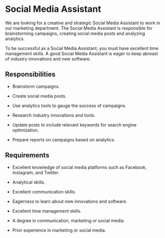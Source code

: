 # Social Media Assistant

We are looking for a creative and strategic Social Media Assistant to work in our marketing department. The Social Media Assistant is responsible for brainstorming campaigns, creating social media posts and analyzing analytics.

To be successful as a Social Media Assistant, you must have excellent time management skills. A good Social Media Assistant is eager to keep abreast of industry innovations and new software.

## Responsibilities

* Brainstorm campaigns.

* Create social media posts.

* Use analytics tools to gauge the success of campaigns.

* Research industry innovations and tools.

* Update posts to include relevant keywords for search engine optimization.

* Prepare reports on campaigns based on analytics.

## Requirements

* Excellent knowledge of social media platforms such as Facebook, Instagram, and Twitter.

* Analytical skills.

* Excellent communication skills.

* Eagerness to learn about new innovations and software.

* Excellent time management skills.

* A degree in communication, marketing or social media.

* Prior experience in marketing or social media.


